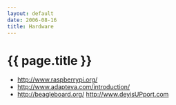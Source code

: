 ```yaml
---
layout: default
date: 2006-08-16
title: Hardware
---
```


# {{ page.title }}

- <http://www.raspberrypi.org/>
- <http://www.adapteva.com/introduction/> 
- <http://beagleboard.org/> <http://www.deyisUPport.com>